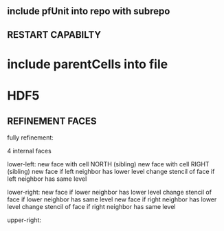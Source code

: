 ## include pfUnit into repo with subrepo

## RESTART CAPABILTY
# include parentCells into file
# HDF5

## REFINEMENT FACES

  fully refinement:

  4 internal faces

  lower-left:
     new face with cell NORTH (sibling)
     new face with cell RIGHT (sibling)
     new face                if left neighbor has lower level
     change stencil of face  if left neighbor has same level

  lower-right:
     new face                if lower neighbor has lower level
     change stencil of face  if lower neighbor has same level
     new face                if right neighbor has lower level
     change stencil of face  if right neighbor has same level

  upper-right:

